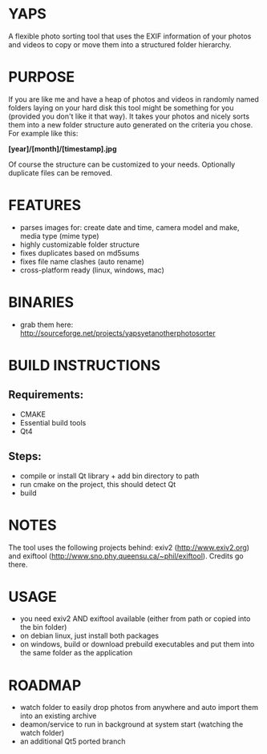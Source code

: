 # YAPS

A flexible photo sorting tool that uses the EXIF information of your photos and videos to copy or move them into a structured folder hierarchy.

# PURPOSE

If you are like me and have a heap of photos and videos in randomly named folders laying on your hard disk this tool might be something for you  (provided you don't like it that way). It takes your photos and nicely sorts them into a new folder structure auto generated on the criteria you chose. For example like this:

**[year]/[month]/[timestamp].jpg**

Of course the structure can be customized to your needs. Optionally duplicate files can be removed.

# FEATURES

* parses images for: create date and time, camera model and make, media type (mime type)
* highly customizable folder structure
* fixes duplicates based on md5sums
* fixes file name clashes (auto rename)
* cross-platform ready (linux, windows, mac) 

# BINARIES

* grab them here: http://sourceforge.net/projects/yapsyetanotherphotosorter

# BUILD INSTRUCTIONS

## Requirements:
* CMAKE
* Essential build tools
* Qt4

## Steps:
* compile or install Qt library + add bin directory to path
* run cmake on the project, this should detect Qt
* build

# NOTES

The tool uses the following projects behind: exiv2 (http://www.exiv2.org) and exiftool (http://www.sno.phy.queensu.ca/~phil/exiftool). 
Credits go there.

# USAGE

* you need exiv2 AND exiftool available (either from path or copied into the bin folder)
* on debian linux, just install both packages
* on windows, build or download prebuild executables and put them into the same folder as the application

# ROADMAP

* watch folder to easily drop photos from anywhere and auto import them into an existing archive
* deamon/service to run in background at system start (watching the watch folder)
* an additional Qt5 ported branch
